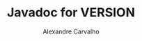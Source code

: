---
title: Javadoc for VERSION
author: Alexandre Carvalho
menu_title: VERSION
category: javadoc_docs
layout: iframe
iframe_url: /docs/VERSION/javadoc/overview-summary.html
order: ORDER
---
